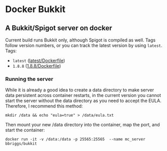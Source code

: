 # Docker Bukkit
## A Bukkit/Spigot server on docker
Current build runs Bukkit only, although Spigot is compiled as well.
Tags follow version numbers, or you can track the latest version by using `latest`.
Tags: 
* `latest` ([latest/Dockerfile](https://github.com/bbriggs/docker-bukkit/blob/latest/Dockerfile))
* `1.8.8`  ([1.8.8/Dockerfile](https://github.com/bbriggs/docker-bukkit/blob/1.8.8/Dockerfile))

### Running the server
While it is already a good idea to create a data directory to make server data persistent across container restarts, in the current version you cannot start the server without the data directory as you need to accept the EULA. Therefore, I recommend this method:

`mkdir /data && echo "eula=true" > /data/eula.txt`

Then mount your new /data directory into the container, map the port, and start the container:

`docker run -it -v /data:/data -p 25565:25565  --name mc_server bbriggs/bukkit` 
